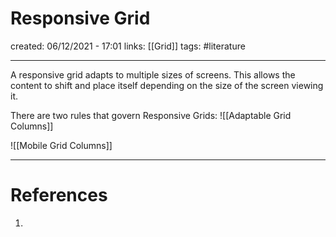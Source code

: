 # Responsive Grid
created: 06/12/2021 - 17:01
links: [[Grid]]
tags: #literature

---

A responsive grid adapts to multiple sizes of screens. This allows the content to shift and place itself depending on the size of the screen viewing it.

There are two rules that govern Responsive Grids:
![[Adaptable Grid Columns]]

![[Mobile Grid Columns]]

---

# References
1. 